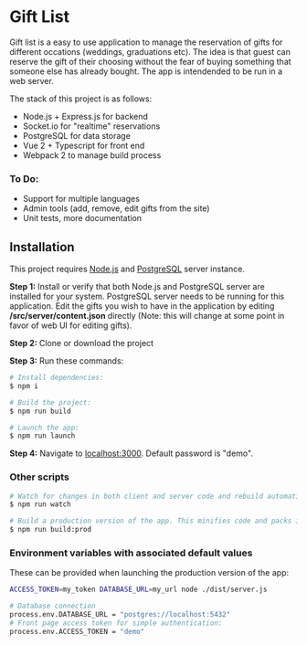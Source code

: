 # Gift List

Gift list is a easy to use application to manage the reservation of gifts for different occations (weddings, graduations etc). The idea is that guest can reserve the gift of their choosing without the fear of buying something that someone else has already bought. The app is intendended to be run in a web server.

The stack of this project is as follows:
  - Node.js + Express.js for backend
  - Socket.io for "realtime" reservations
  - PostgreSQL for data storage
  - Vue 2 + Typescript for front end
  - Webpack 2 to manage build process

### To Do:
* Support for multiple languages
* Admin tools (add, remove, edit gifts from the site)
* Unit tests, more documentation

## Installation
This project requires [Node.js](https://nodejs.org/en/) and [PostgreSQL](http://www.postgresqltutorial.com/install-postgresql/) server instance.

**Step 1:**
Install or verify that both Node.js and PostgreSQL server are installed for your system. PostgreSQL server needs to be running for this application. Edit the gifts you wish to have in the application by editing **/src/server/content.json** directly (Note: this will change at some point in favor of web UI for editing gifts).

**Step 2:**
Clone or download the project

**Step 3:**
Run these commands:

```sh
# Install dependencies:
$ npm i

# Build the project:
$ npm run build

# Launch the app:
$ npm run launch
```
**Step 4:**
Navigate to [localhost:3000](localhost:3000). Default password is "demo".


### Other scripts

```sh
# Watch for changes in both client and server code and rebuild automatically:
$ npm run watch

# Build a production version of the app. This minifies code and packs it with gzip
$ npm run build:prod
```
### Environment variables with associated default values
These can be provided when launching the production version of the app:
```sh
ACCESS_TOKEN=my_token DATABASE_URL=my_url node ./dist/server.js
```
```sh
# Database connection
process.env.DATABASE_URL = "postgres://localhost:5432"
# Front page access token for simple authentication:
process.env.ACCESS_TOKEN = "demo"
```
